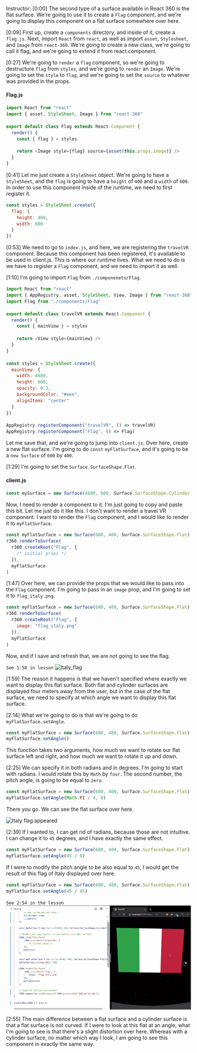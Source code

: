Instructor: [0:00] The second type of a surface available in React 360 is the flat surface. We're going to use it to create a `Flag` component, and we're going to display this component on a flat surface somewhere over here.

[0:09] First up, create a `components` directory, and inside of it, create a `flag.js`. Next, import `React` from `react`, as well as import `asset`, `Stylesheet`, and `Image` from `react-360`. We're going to create a new class, we're going to call it flag, and we're going to extend it from react.component.

[0:27] We're going to `render` a `flag` component, so we're going to destructure `flag` from `styles`, and we're going to `render` an `Image`. We're going to set the `style` to `flag`, and we're going to set the `source` to whatever was provided in the props.

#### Flag.js

```js
import React from "react"
import { asset, StyleSheet, Image } from "react-360"

export default class Flag extends React.Component {
  render() {
    const { flag } = styles

    return <Image style={flag} source={asset(this.props.image)} />
  }
}
```

[0:41] Let me just create a `StyleSheet` object. We're going to have a `StyleSheet`, and the `flag` is going to have a `height` of `400` and a `width` of `600`. In order to use this component inside of the runtime, we need to first register it.

```js
const styles = StyleSheet.create({
  flag: {
    height: 400,
    width: 600
  }
})
```

[0:53] We need to go to `index.js`, and here, we are registering the `travelVR` component. Because this component has been registered, it's available to be used in client.js. This is where our runtime lives. What we need to do is we have to register a `Flag` component, and we need to import it as well.

[1:10] I'm going to import `Flag` from `./componenets/Flag`.

```js
import React from "react"
import { AppRegistry, asset, StyleSheet, View, Image } from "react-360"
import Flag from "./components/Flag"

export default class travelVR extends React.Component {
  render() {
    const { mainView } = styles

    return <View style={mainView} />
  }
}

const styles = StyleSheet.create({
  mainView: {
    width: 4680,
    height: 600,
    opacity: 0.3,
    backgroundColor: "#eee",
    alignItems: "center"
  }
})

AppRegistry.registerComponent("travelVR", () => travelVR)
AppRegistry.registerComponent("Flag", () => Flag)
```

Let me save that, and we're going to jump into `client.js`. Over here, create a new flat surface. I'm going to do `const` `myFlatSurface`, and it's going to be a `new Surface` of `600` by `400`.

[1:29] I'm going to set the `Surface.SurfaceShape.Flat`.

#### client.js

```js
const mySurface = new Surface(4680, 600, Surface.SurfaceShape.Cylinder)
```

Now, I need to render a component to it. I'm just going to copy and paste this bit. Let me just do it like this. I don't want to render a travel VR component. I want to render the `Flag` component, and I would like to render it to `myFlatSurface`.

```js
const myFlatSurface = new Surface(600, 400, Surface.SurfaceShape.Flat)
r360.renderToSurface(
  r360.createRoot("Flag", {
    /* initial props */
  }),
  myFlatSurface
)
```

[1:47] Over here, we can provide the props that we would like to pass into the `Flag` component. I'm going to pass in an `image` prop, and I'm going to set it to `flag_italy.png`.

```js
const myFlatSurface = new Surface(600, 400, Surface.SurfaceShape.Flat)
r360.renderToSurface(
  r360.createRoot("Flag", {
    image: "flag_italy.png"
  }),
  myFlatSurface
)
```

Now, and if I save and refresh that, we are not going to see the flag.

`See 1:58 in lesson`
![Italy_flag](https://res.cloudinary.com/dg3gyk0gu/image/upload/v1561149313/transcript-images/create-a-flat-surface-and-attach-a-component-to-it-in-react-360-italy-flag.png)

[1:59] The reason it happens is that we haven't specified where exactly we want to display this flat surface. Both flat and cylinder surfaces are displayed four meters away from the user, but in the case of the flat surface, we need to specify at which angle we want to display this flat surface.

[2:14] What we're going to do is that we're going to do `myFlatSurface.setAngle`.

```js
const myFlatSurface = new Surface(600, 400, Surface.SurfaceShape.Flat)
myFlatSurface.setAngle()
```

This function takes two arguments, how much we want to rotate our flat surface left and right, and how much we want to rotate it up and down.

[2:25] We can specify it in both radians and in degrees. I'm going to start with radians. I would rotate this by `Math` by `four`. The second number, the pitch angle, is going to be equal to `zero`.

```js
const myFlatSurface = new Surface(600, 400, Surface.SurfaceShape.Flat)
myFlatSurface.setAngle(Math.PI / 4, 0)
```

There you go. We can see the flat surface over here.

![Italy flag appeared](https://res.cloudinary.com/dg3gyk0gu/image/upload/v1561149313/transcript-images/create-a-flat-surface-and-attach-a-component-to-it-in-react-360-italy-flag.png-appeared.png)

[2:39] If I wanted to, I can get rid of radians, because those are not intuitive. I can change it to `45` degrees, and I have exactly the same effect.

```js
const myFlatSurface = new Surface(600, 400, Surface.SurfaceShape.Flat)
myFlatSurface.setAngle(45 / 0)
```

If I were to modify the pitch angle to be also equal to `45`, I would get the result of this flag of Italy displayed over here.

```js
const myFlatSurface = new Surface(600, 400, Surface.SurfaceShape.Flat)
myFlatSurface.setAngle(45 / 45)
```

`See 2:54 in the lesson`
![Position changed](../images/create-a-flat-surface-and-attach-a-component-to-it-in-react-360-position-changed.png)

[2:55] The main difference between a flat surface and a cylinder surface is that a flat surface is not curved. If I were to look at this flat at an angle, what I'm going to see is that there's a slight distortion over here. Whereas with a cylinder surface, no matter which way I look, I am going to see this component in exactly the same way.
